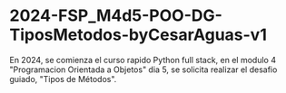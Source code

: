 # 2024-FSP_M4d5-POO-DG-TiposMetodos-byCesarAguas-v1
En 2024, se comienza el curso rapido Python full stack, en el modulo 4 "Programacion Orientada a Objetos" dia 5, se solicita realizar el desafio guiado, "Tipos de Métodos". 
